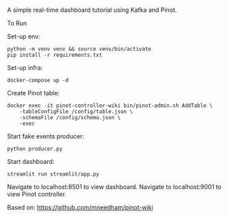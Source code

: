 A simple real-time dashboard tutorial using Kafka and Pinot.

To Run

Set-up env:
```
python -m venv venv && source venv/bin/activate
pip install -r requirements.txt
```

Set-up infra:
```
docker-compose up -d
```

Create Pinot table:
```
docker exec -it pinot-controller-wiki bin/pinot-admin.sh AddTable \
    -tableConfigFile /config/table.json \
    -schemaFile /config/schema.json \
    -exec
```


Start fake events producer:
```
python producer.py
```

Start dashboard:
```
streamlit run streamlit/app.py
```

Navigate to localhost:8501 to view dashboard. Navigate to localhost:9001 to view Pinot controller.

Based on: <https://github.com/mneedham/pinot-wiki>